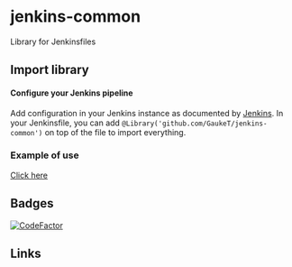 # jenkins-common
Library for Jenkinsfiles

## Import library
#### Configure your Jenkins pipeline 
Add configuration in your Jenkins instance as documented by [Jenkins](https://jenkins.io/doc/book/pipeline/shared-libraries/).
In your Jenkinsfile, you can add ```@Library('github.com/GaukeT/jenkins-common')``` on top of the file to import everything.

### Example of use
[Click here](https://github.com/GaukeT/demo-review/blob/master/Jenkinsfile)

## Badges
[![CodeFactor](https://www.codefactor.io/repository/github/gauket/jenkins-common/badge)](https://www.codefactor.io/repository/github/gauket/jenkins-common)

## Links
